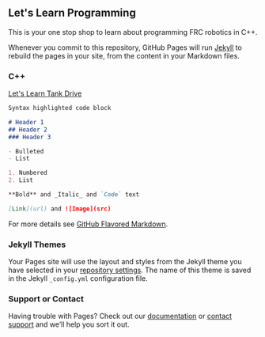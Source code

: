 ## Let's Learn Programming

This is your one stop shop to learn about programming FRC robotics in C++. 

Whenever you commit to this repository, GitHub Pages will run [Jekyll](https://jekyllrb.com/) to rebuild the pages in your site, from the content in your Markdown files.

### C++
 [Let's Learn Tank Drive](Cpp/LLTank.md)

```markdown
Syntax highlighted code block

# Header 1
## Header 2
### Header 3

- Bulleted
- List

1. Numbered
2. List

**Bold** and _Italic_ and `Code` text

[Link](url) and ![Image](src)
```

For more details see [GitHub Flavored Markdown](https://guides.github.com/features/mastering-markdown/).

### Jekyll Themes

Your Pages site will use the layout and styles from the Jekyll theme you have selected in your [repository settings](https://github.com/kwiden/LetsLearnProgramming/settings). The name of this theme is saved in the Jekyll `_config.yml` configuration file.

### Support or Contact

Having trouble with Pages? Check out our [documentation](https://help.github.com/categories/github-pages-basics/) or [contact support](https://github.com/contact) and we’ll help you sort it out.
